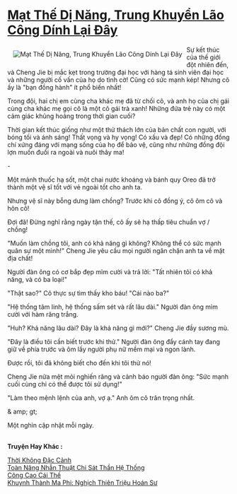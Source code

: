 <a href="https://truyentiki.com/mat-the-di-nang-trung-khuyen-lao-cong-dinh-lai-day.30626/" title="Mạt Thế Dị Năng, Trung Khuyển Lão Công Dính Lại Đây"><h1>Mạt Thế Dị Năng, Trung Khuyển Lão Công Dính Lại Đây</h1></a><div style="display:table"><img align="right" style="float: left; padding: 10px;" src="https://truyentiki.com/a/img/str/src/30626.jpg" alt="Mạt Thế Dị Năng, Trung Khuyển Lão Công Dính Lại Đây">Sự kết thúc của thế giới đột nhiên đến, và Cheng Jie bị mắc kẹt trong trường đại học với hàng tá sinh viên đại học và những người cố vấn của họ do tình cờ! Cũng có sức mạnh kép! Nhưng cô ấy là "bạn đồng hành" ít phổ biến nhất! <p></p> Trong đội, hai chị em cùng cha khác mẹ đã từ chối cô, và anh họ của chị gái cùng cha khác mẹ gọi cô là một cô gái trà xanh! Những đứa trẻ này có một cảm giác khủng hoảng trong thời gian cuối? <p></p> Thời gian kết thúc giống như một thử thách lớn của bản chất con người, với bóng tối và ánh sáng! Thất vọng và hy vọng! Có xấu và đẹp! Có những đồng chí xứng đáng với mạng sống của họ để bảo vệ, cũng như những đồng đội lợn muốn đuổi ra ngoài và nuôi thây ma! <p></p> - <p></p> Một mảnh thuốc hạ sốt, một chai nước khoáng và bánh quy Oreo đã trở thành một vệ sĩ tốt với vẻ ngoài tốt cho anh ta. <p></p> Nhưng vệ sĩ này bỗng dưng làm chồng? Trước khi cô đồng ý, cô ôm cô và hôn cô! <p></p> Đợi đã! Đừng nghĩ rằng ngày tận thế, cô ấy sẽ hạ thấp tiêu chuẩn vợ / chồng! <p></p> "Muốn làm chồng tôi, anh có khả năng gì không? Không thể có sức mạnh quân sự một mình!" Cheng Jie yêu cầu mọi người ngăn chặn anh ta về mặt địa chất! <p></p> Người đàn ông có cơ bắp đẹp mỉm cười và trả lời: "Tất nhiên tôi có khả năng, và có ba loại!" <p></p> "Thật sao?" Cô thực sự tìm thấy kho báu! "Cái nào ba?" <p></p> "Hệ thống tâm linh, hệ thống sấm sét và rất lâu dài." Người đàn ông mỉm cười với hàm răng trắng. <p></p> "Huh? Khả năng lâu dài? Đây là khả năng gì mới?" Cheng Jie đầy sương mù. <p></p> "Đây là điều tôi cần biết trước khi thử." Người đàn ông đẩy cánh tay đang giữ về phía trước và ôm lấy người phụ nữ mềm mại và ngon lành. <p></p> Được rồi, tôi đã không biết cho đến khi tôi thử nó! <p></p> Cheng Jie nửa mệt mỏi nghiến răng và cảnh báo người đàn ông: "Sức mạnh cuối cùng chỉ có thể được tôi sử dụng!" <p></p> "Làm theo mệnh lệnh của anh, vợ ạ." Anh ôm cô trân trọng nhất. <p></p> & amp; gt; <p></p> Một nghìn cập nhật mỗi ngày.</div><p><br><b>Truyện Hay Khác :</b></p><a href="https://truyentiki.com/thoi-khong-dac-canh.30625/" alt="Thời Không Đặc Cảnh">Thời Không Đặc Cảnh</a><br/><a href="https://www.wattpad.com/story/227474444-to%C3%A0n-n%C4%83ng-nh%E1%BA%ABn-thu%E1%BA%ADt-chi-s%C3%A1t-th%E1%BA%A7n-h%E1%BB%87-th%E1%BB%91ng" alt="Toàn Năng Nhẫn Thuật Chi Sát Thần Hệ Thống">Toàn Năng Nhẫn Thuật Chi Sát Thần Hệ Thống</a><br/><a href="https://github.com/nownovels/top500/tree/master/truyenhay/33723/" alt="Công Cao Cái Thế">Công Cao Cái Thế</a><br/><a href="https://github.com/nownovels/truyenhay/tree/master/truyenhay/30351/README.md" alt="Khuynh Thành Ma Phi: Nghịch Thiên Triệu Hoán Sư">Khuynh Thành Ma Phi: Nghịch Thiên Triệu Hoán Sư</a><br/>